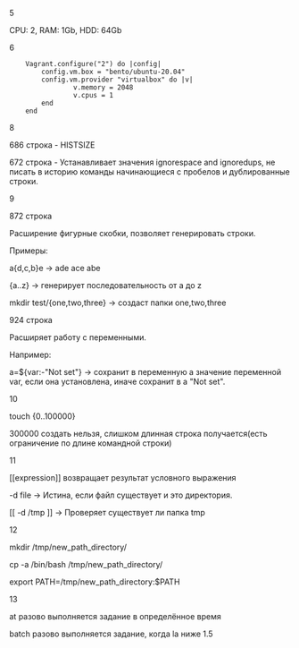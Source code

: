5 

CPU: 2, RAM: 1Gb, HDD: 64Gb

6

        Vagrant.configure("2") do |config|
            config.vm.box = "bento/ubuntu-20.04"    
            config.vm.provider "virtualbox" do |v|
                    v.memory = 2048
                    v.cpus = 1
            end
        end


8 

686 строка - HISTSIZE

672 строка - Устанавливает значения ignorespace and ignoredups, не писать в историю команды начинающиеся с пробелов и дублированные строки.

9

872 строка

Расширение фигурные скобки, позволяет генерировать строки.

Примеры:

a{d,c,b}e -> ade ace abe

{a..z} -> генерирует последовательность от a до z

mkdir test/{one,two,three} -> создаст папки one,two,three


924 строка

Расширяет работу с переменными.

Например:

a=${var:-"Not set"} -> сохранит в переменную а значение переменной var, если она установлена, иначе сохранит в а "Not set".


10

touch {0..100000}

300000 создать нельзя, слишком длинная строка получается(есть ограничение по длине командной строки)

11

[[expression]] возвращает результат условного выражения

 -d file -> Истина, если файл существует и это директория.

[[ -d /tmp ]] -> Проверяет существует ли папка tmp

12

mkdir /tmp/new_path_directory/

cp -a /bin/bash /tmp/new_path_directory/

export PATH=/tmp/new_path_directory:$PATH

13

at разово выполняется задание в определённое время

batch разово выполняется задание, когда la ниже 1.5